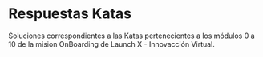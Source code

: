 #  Respuestas Katas
Soluciones correspondientes a las Katas pertenecientes a los módulos 0 a 10 de la mision OnBoarding de Launch X - Innovacción Virtual.